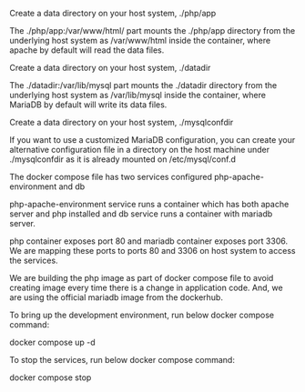 Create a data directory on your host system, ./php/app

The ./php/app:/var/www/html/ part mounts the ./php/app directory from the underlying host system as /var/www/html inside the container, where apache by default will read the data files.

Create a data directory on your host system, ./datadir

The ./datadir:/var/lib/mysql part mounts the ./datadir directory from the underlying host system as /var/lib/mysql inside the container, where MariaDB by default will write its data files.

Create a data directory on your host system, ./mysqlconfdir

If you want to use a customized MariaDB configuration, you can create your alternative configuration file in a directory on the host machine under ./mysqlconfdir as it is already mounted on /etc/mysql/conf.d

The docker compose file has two services configured php-apache-environment and db

php-apache-environment service runs a container which has both apache server and php installed and db service runs a container with mariadb server.

php container exposes port 80 and mariadb container exposes port 3306. We are mapping these ports to ports 80 and 3306 on host system to access the services.

We are building the php image as part of docker compose file to avoid creating image every time there is a change in application code. And, we are using the official mariadb image from the dockerhub.

To bring up the development environment, run below docker compose command:

docker compose up -d

To stop the services, run below docker compose command:

docker compose stop <service name>
